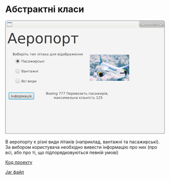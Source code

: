 # Абстрактні класи

![Скріншот](/images/chapter11.png)

В аеропорту є різні види літаків (наприклад, вантажні та пасажирські). За вибором
користувача необхідно вивести інформацію про них (про всі, або про ті, що
підпорядковуються певній умові)

[Код проекту](https://github.com/atmp-if/javafx/tree/project/Plane)

[Jar файл](https://github.com/atmp-if/javafx/releases/latest/download/Plane.jar)
